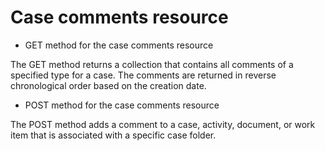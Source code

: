 # Case comments resource

- GET method for the case comments resource

The GET method returns a collection that contains all comments of a specified type for a case. The comments are returned in reverse chronological order based on the creation date.
- POST method for the case comments resource

The POST method adds a comment to a case, activity, document, or work item that is associated with a specific case folder.
